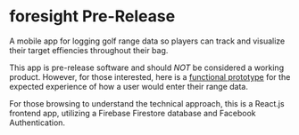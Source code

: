 # foresight Pre-Release
A mobile app for logging golf range data so players can track and visualize their target effiencies throughout their bag.

This app is pre-release software and should _NOT_ be considered a working product. However, for those interested, here is a [functional prototype](https://www.figma.com/proto/GhdtgXZuIEhTQI3X5p8MfP/Foresight?node-id=0) for the expected experience of how a user would enter their range data. 

For those browsing to understand the technical approach, this is a React.js frontend app, utilizing a Firebase Firestore database and Facebook Authentication. 
